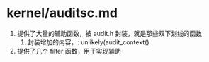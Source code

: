# kernel/auditsc.md

1. 提供了大量的辅助函数，被 audit.h 封装，就是那些双下划线的函数
    1. 封装增加的内容，: unlikely(audit_context()
2. 提供了几个 filter 函数，用于实现辅助
